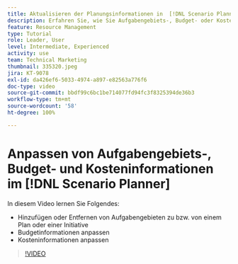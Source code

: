 ```yaml
---
title: Aktualisieren der Planungsinformationen in  [!DNL Scenario Planner]
description: Erfahren Sie, wie Sie Aufgabengebiets-, Budget- oder Kosteninformationen ändern oder aktualisieren können, nachdem ein Plan oder eine Initiative im [!DNL Scenario Planner]erstellt wurde.
feature: Resource Management
type: Tutorial
role: Leader, User
level: Intermediate, Experienced
activity: use
team: Technical Marketing
thumbnail: 335320.jpeg
jira: KT-9078
exl-id: da426ef6-5033-4974-a897-e82563a776f6
doc-type: video
source-git-commit: bbdf99c6bc1be714077fd94fc3f8325394de36b3
workflow-type: tm+mt
source-wordcount: '58'
ht-degree: 100%

---
```


# Anpassen von Aufgabengebiets-, Budget- und Kosteninformationen im [!DNL Scenario Planner]

In diesem Video lernen Sie Folgendes:

* Hinzufügen oder Entfernen von Aufgabengebieten zu bzw. von einem Plan oder einer Initiative
* Budgetinformationen anpassen
* Kosteninformationen anpassen

>[!VIDEO](https://video.tv.adobe.com/v/335320/?quality=12&learn=on&enablevpops=1)
